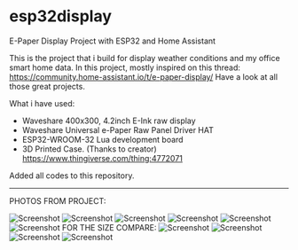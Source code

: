 # esp32display
E-Paper Display Project with ESP32 and Home Assistant

This is the project that i build for display weather conditions and my office smart home data.
In this project, mostly inspired on this thread: https://community.home-assistant.io/t/e-paper-display/
Have a look at all those great projects.


What i have used:

- Waveshare 400x300, 4.2inch E-Ink raw display
- Waveshare Universal e-Paper Raw Panel Driver HAT
- ESP32-WROOM-32 Lua development board
- 3D Printed Case. (Thanks to creator)
  https://www.thingiverse.com/thing:4772071 


Added all codes to this repository.

----------------------------------------------------------------------------------------------------------------

PHOTOS FROM PROJECT:

![Screenshot](https://github.com/ofilis/esp32display/blob/main/images/IMG_0275.JPG)
![Screenshot](https://github.com/ofilis/esp32display/blob/main/images/IMG_0276.JPG)
![Screenshot](https://github.com/ofilis/esp32display/blob/main/images/IMG_0280.JPG)
![Screenshot](https://github.com/ofilis/esp32display/blob/main/images/IMG_0304.JPG)
![Screenshot](https://github.com/ofilis/esp32display/blob/main/images/IMG_0305.JPG)
![Screenshot](https://github.com/ofilis/esp32display/blob/main/images/IMG_0309.JPG)
FOR THE SIZE COMPARE:
![Screenshot](https://github.com/ofilis/esp32display/blob/main/images/IMG_0310.JPG)
![Screenshot](https://github.com/ofilis/esp32display/blob/main/images/IMG_0314.JPG)
![Screenshot](https://github.com/ofilis/esp32display/blob/main/images/IMG_0316.JPG)
![Screenshot](https://github.com/ofilis/esp32display/blob/main/images/IMG_0317.JPG)

